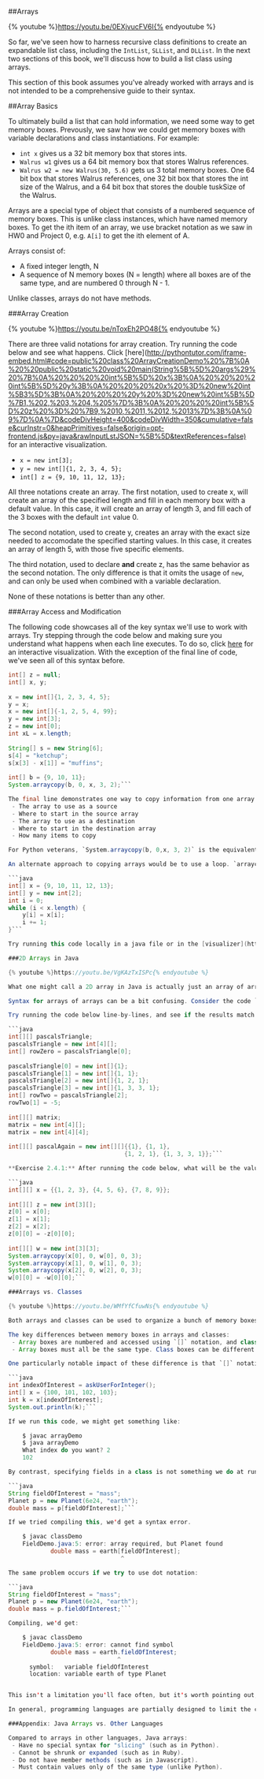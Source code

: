 ##Arrays

{% youtube %}https://youtu.be/0EXjvucFV6I{% endyoutube %}

So far, we've seen how to harness recursive class definitions to create an expandable list class, including the `IntList`, `SLList`, and `DLList`. In the next two sections of this book, we'll discuss how to build a list class using arrays.

This section of this book assumes you've already worked with arrays and is not intended to be a comprehensive guide to their syntax. 

##Array Basics

To ultimately build a list that can hold information, we need some way to get memory boxes. Prevously, we saw how we could get memory boxes with variable declarations and class instantiations. For example:
 - `int x` gives us a 32 bit memory box that stores ints.
 - `Walrus w1` gives us a 64 bit memory box that stores Walrus references.
 - `Walrus w2 = new Walrus(30, 5.6)` gets us 3 total memory boxes. One 64 bit box that stores Walrus references, one 32 bit box that stores the int size of the Walrus, and a 64 bit box that stores the double tuskSize of the Walrus.

Arrays are a special type of object that consists of a numbered sequence of memory boxes. This is unlike class instances, which have named memory boxes. To get the ith item of an array, we use bracket notation as we saw in HW0 and Project 0, e.g. `A[i]` to get the ith element of A.

Arrays consist of:
 - A fixed integer length, N
 - A sequence of N memory boxes (N = length) where all boxes are of the same type, and are numbered 0 through N - 1.

Unlike classes, arrays do not have methods.

###Array Creation

{% youtube %}https://youtu.be/nToxEh2PO48{% endyoutube %}

There are three valid notations for array creation. Try running the code below and see what happens. Click [here](http://pythontutor.com/iframe-embed.html#code=public%20class%20ArrayCreationDemo%20%7B%0A%20%20public%20static%20void%20main(String%5B%5D%20args%29%20%7B%0A%20%20%20%20int%5B%5D%20x%3B%0A%20%20%20%20int%5B%5D%20y%3B%0A%20%20%20%20x%20%3D%20new%20int%5B3%5D%3B%0A%20%20%20%20y%20%3D%20new%20int%5B%5D%7B1,%202,%203,%204,%205%7D%3B%0A%20%20%20%20int%5B%5D%20z%20%3D%20%7B9,%2010,%2011,%2012,%2013%7D%3B%0A%09%7D%0A%7D&codeDivHeight=400&codeDivWidth=350&cumulative=false&curInstr=0&heapPrimitives=false&origin=opt-frontend.js&py=java&rawInputLstJSON=%5B%5D&textReferences=false) for an interactive visualization.
 - `x = new int[3];`
 - `y = new int[]{1, 2, 3, 4, 5};`
 - `int[] z = {9, 10, 11, 12, 13};`

<!-- <iframe width="800" height="500" frameborder="0" src="http://pythontutor.com/iframe-embed.html#code=public%20class%20ArrayCreationDemo%20%7B%0A%20%20public%20static%20void%20main(String%5B%5D%20args%29%20%7B%0A%20%20%20%20int%5B%5D%20x%3B%0A%20%20%20%20int%5B%5D%20y%3B%0A%20%20%20%20x%20%3D%20new%20int%5B3%5D%3B%0A%20%20%20%20y%20%3D%20new%20int%5B%5D%7B1,%202,%203,%204,%205%7D%3B%0A%20%20%20%20int%5B%5D%20z%20%3D%20%7B9,%2010,%2011,%2012,%2013%7D%3B%0A%09%7D%0A%7D&codeDivHeight=400&codeDivWidth=350&cumulative=false&curInstr=0&heapPrimitives=false&origin=opt-frontend.js&py=java&rawInputLstJSON=%5B%5D&textReferences=false"> </iframe> -->

All three notations create an array. The first notation, used to create x, will create an array of the specified length and fill in each memory box with a default value. In this case, it will create an array of length 3, and fill each of the 3 boxes with the default `int` value 0.

The second notation, used to create y, creates an array with the exact size needed to accomodate the specified starting values. In this case, it creates an array of length 5, with those five specific elements.

The third notation, used to declare **and** create z, has the same behavior as the second notation. The only difference is that it omits the usage of `new`, and can only be used when combined with a variable declaration.

None of these notations is better than any other.

###Array Access and Modification

The following code showcases all of the key syntax we'll use to work with arrays. Try stepping through the code below and making sure you understand what happens when each line executes. To do so, click [here](https://goo.gl/bertuh) for an interactive visualization. With the exception of the final line of code, we've seen all of this syntax before.

```java
int[] z = null;
int[] x, y;
 
x = new int[]{1, 2, 3, 4, 5};
y = x;
x = new int[]{-1, 2, 5, 4, 99};
y = new int[3];
z = new int[0];
int xL = x.length;
 
String[] s = new String[6];
s[4] = "ketchup";
s[x[3] - x[1]] = "muffins";
 
int[] b = {9, 10, 11};
System.arraycopy(b, 0, x, 3, 2);```

The final line demonstrates one way to copy information from one array to another. `System.arraycopy` takes five parameters:
 - The array to use as a source
 - Where to start in the source array
 - The array to use as a destination
 - Where to start in the destination array
 - How many items to copy

For Python veterans, `System.arraycopy(b, 0,x, 3, 2)` is the equivalent of `x[3:5] = b[0:2]` in Python.

An alternate approach to copying arrays would be to use a loop. `arraycopy` is usually faster than a loop, and results in more compact code. The only downside is that `arraycopy` is (arguably) harder to read. Note that Java arrays only perform bounds checking at runtime. That is, the following code compiles just fine, but will crash at runtime.

```java
int[] x = {9, 10, 11, 12, 13};
int[] y = new int[2];
int i = 0;
while (i < x.length) {
	y[i] = x[i];
	i += 1;
}```

Try running this code locally in a java file or in the [visualizer](https://goo.gl/YHufJ6). What is the name of the error that you encounter when it crashes? Does the name of the error make sense?

###2D Arrays in Java

{% youtube %}https://youtu.be/VgKAzTxISPc{% endyoutube %}

What one might call a 2D array in Java is actually just an array of arrays. They follow the same rules for objects that we've already learned, but let's review them to make sure we understand how they work.

Syntax for arrays of arrays can be a bit confusing. Consider the code `int[][] bamboozle = new int[4][]`. This creates an array of integer arrays called `bamboozle`. Specifically, this creates exactly four memory boxes, each of which can point to an array of integers (of unspecified length). 

Try running the code below line-by-lines, and see if the results match your intuition. For an interactive visualization, click [here](http://goo.gl/VS4cOK).

```java
int[][] pascalsTriangle;
pascalsTriangle = new int[4][];
int[] rowZero = pascalsTriangle[0];
 
pascalsTriangle[0] = new int[]{1};
pascalsTriangle[1] = new int[]{1, 1};
pascalsTriangle[2] = new int[]{1, 2, 1};
pascalsTriangle[3] = new int[]{1, 3, 3, 1};
int[] rowTwo = pascalsTriangle[2];
rowTwo[1] = -5;
 
int[][] matrix;
matrix = new int[4][];
matrix = new int[4][4];
 
int[][] pascalAgain = new int[][]{{1}, {1, 1},
                                 {1, 2, 1}, {1, 3, 3, 1}};```

**Exercise 2.4.1:** After running the code below, what will be the values of x[0][0] and w[0][0]? Check your work by clicking [here](http://goo.gl/fCZ9Dr).

```java
int[][] x = {{1, 2, 3}, {4, 5, 6}, {7, 8, 9}};
 
int[][] z = new int[3][];
z[0] = x[0];
z[1] = x[1];
z[2] = x[2];
z[0][0] = -z[0][0];
 
int[][] w = new int[3][3];
System.arraycopy(x[0], 0, w[0], 0, 3);
System.arraycopy(x[1], 0, w[1], 0, 3);
System.arraycopy(x[2], 0, w[2], 0, 3);
w[0][0] = -w[0][0];```

###Arrays vs. Classes

{% youtube %}https://youtu.be/WMfYfCfuwNs{% endyoutube %}

Both arrays and classes can be used to organize a bunch of memory boxes. In both cases, the number of memory boxes is fixed, i.e. the length of an array cannot be changed, just as class fields cannot be added or removed.

The key differences between memory boxes in arrays and classes:
 - Array boxes are numbered and accessed using `[]` notation, and class boxes are named and accessed using dot notation.
 - Array boxes must all be the same type. Class boxes can be different types.

One particularly notable impact of these difference is that `[]` notation allows us to specify which index we'd like at runtime. For example, consider the code below:

```java
int indexOfInterest = askUserForInteger();
int[] x = {100, 101, 102, 103};
int k = x[indexOfInterest];
System.out.println(k);```

If we run this code, we might get something like:

	$ javac arrayDemo
	$ java arrayDemo
	What index do you want? 2
	102

By contrast, specifying fields in a class is not something we do at runtime. For example, consider the code below:

```java
String fieldOfInterest = "mass";
Planet p = new Planet(6e24, "earth");
double mass = p[fieldOfInterest];```

If we tried compiling this, we'd get a syntax error.

	$ javac classDemo
	FieldDemo.java:5: error: array required, but Planet found
			double mass = earth[fieldOfInterest];		
		                   		^

The same problem occurs if we try to use dot notation:

```java
String fieldOfInterest = "mass";
Planet p = new Planet(6e24, "earth");
double mass = p.fieldOfInterest;```

Compiling, we'd get:

	$ javac classDemo
	FieldDemo.java:5: error: cannot find symbol
			double mass = earth.fieldOfInterest;		
			                   ^
	  symbol:   variable fieldOfInterest
	  location: variable earth of type Planet


This isn't a limitation you'll face often, but it's worth pointing out, just for the sake of good scholarship. For what it's worth, there is a way to specify desired fields at runtime called *reflection*, but it is considered very bad coding style for typical programs. You can read more about reflection [here](https://docs.oracle.com/javase/tutorial/reflect/member/fieldValues.html). **You should never use reflection in any 61B program**, and we won't discuss it in our course.

In general, programming languages are partially designed to limit the choices of programmers to make code simpler to reason about. By restricting these sorts of features to the special Reflections API, we make typical Java programs easier to read and interpret.

###Appendix: Java Arrays vs. Other Languages

Compared to arrays in other languages, Java arrays:
 - Have no special syntax for "slicing" (such as in Python).
 - Cannot be shrunk or expanded (such as in Ruby).
 - Do not have member methods (such as in Javascript).
 - Must contain values only of the same type (unlike Python).
